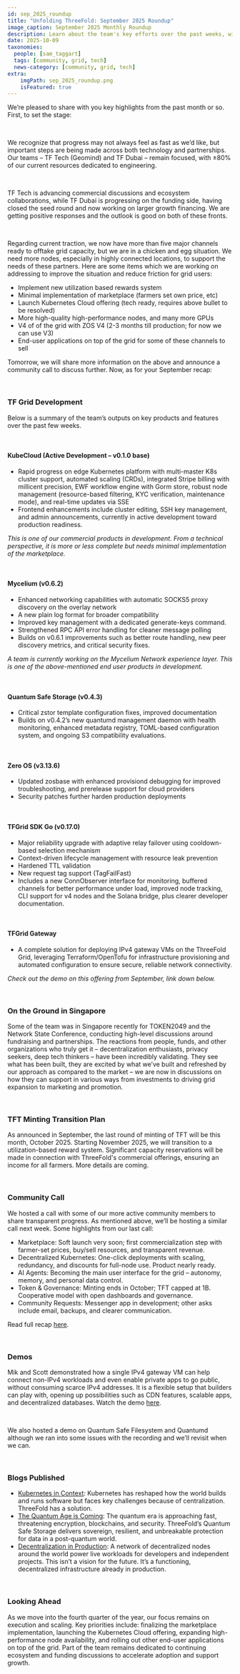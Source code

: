 ```yaml
---
id: sep_2025_roundup
title: "Unfolding ThreeFold: September 2025 Roundup"
image_caption: September 2025 Monthly Roundup
description: Learn about the team's key efforts over the past weeks, with a strong focus on commercialization and fundraising activities.
date: 2025-10-09
taxonomies:
  people: [sam_taggart]
  tags: [community, grid, tech]
  news-category: [community, grid, tech]
extra:
    imgPath: sep_2025_roundup.png
    isFeatured: true
---
```


We’re pleased to share with you key highlights from the past month or so. First, to set the stage:

<br/>

We recognize that progress may not always feel as fast as we’d like, but important steps are being made across both technology and partnerships. Our teams – TF Tech (Geomind) and TF Dubai – remain focused, with ±80% of our current resources dedicated to engineering.

<br/>

TF Tech is advancing commercial discussions and ecosystem collaborations, while TF Dubai is progressing on the funding side, having closed the seed round and now working on larger growth financing. We are getting positive responses and the outlook is good on both of these fronts.

<br/>

Regarding current traction, we now have more than five major channels ready to offtake grid capacity, but we are in a chicken and egg situation. We need more nodes, especially in highly connected locations, to support the needs of these partners. Here are some items which we are working on addressing to improve the situation and reduce friction for grid users:

- Implement new utilization based rewards system
- Minimal implementation of marketplace (farmers set own price, etc)
- Launch Kubernetes Cloud offering (tech ready, requires above bullet to be resolved)
- More high-quality high-performance nodes, and many more GPUs
- V4 of of the grid with ZOS V4 (2-3 months till production; for now we can use V3)
- End-user applications on top of the grid for some of these channels to sell

Tomorrow, we will share more information on the above and announce a community call to discuss further. Now, as for your September recap:

<br/>

### **TF Grid Development**
Below is a summary of the team’s outputs on key products and features over the past few weeks.

<br/>

#### KubeCloud (Active Development – v0.1.0 base)
- Rapid progress on edge Kubernetes platform with multi-master K8s cluster support, automated scaling (CRDs), integrated Stripe billing with millicent precision, EWF workflow engine with Gorm store, robust node management (resource-based filtering, KYC verification, maintenance mode), and real-time updates via SSE
- Frontend enhancements include cluster editing, SSH key management, and admin announcements, currently in active development toward production readiness.

*This is one of our commercial products in development. From a technical perspective, it is more or less complete but needs minimal implementation of the marketplace.*

<br/>

#### Mycelium (v0.6.2)
- Enhanced networking capabilities with automatic SOCKS5 proxy discovery on the overlay network
- A new plain log format for broader compatibility
- Improved key management with a dedicated generate-keys command.
- Strengthened RPC API error handling for cleaner message polling
- Builds on v0.6.1 improvements such as better route handling, new peer discovery metrics, and critical security fixes.

*A team is currently working on the Mycelium Network experience layer. This is one of the above-mentioned end user products in development.*

<br/>

#### Quantum Safe Storage (v0.4.3)
- Critical zstor template configuration fixes, improved documentation
- Builds on v0.4.2’s new quantumd management daemon with health monitoring, enhanced metadata registry, TOML-based configuration system, and ongoing S3 compatibility evaluations.

<br/>

#### Zero OS (v3.13.6)
- Updated zosbase with enhanced provisiond debugging for improved troubleshooting, and prerelease support for cloud providers
- Security patches further harden production deployments

<br/>

#### TFGrid SDK Go (v0.17.0)
- Major reliability upgrade with adaptive relay failover using cooldown-based selection mechanism
- Context-driven lifecycle management with resource leak prevention
- Hardened TTL validation
- New request tag support (TagFailFast)
- Includes a new ConnObserver interface for monitoring, buffered channels for better performance under load, improved node tracking, CLI support for v4 nodes and the Solana bridge, plus clearer developer documentation.

<br/>

#### TFGrid Gateway
- A complete solution for deploying IPv4 gateway VMs on the ThreeFold Grid, leveraging Terraform/OpenTofu for infrastructure provisioning and automated configuration to ensure secure, reliable network connectivity.

*Check out the demo on this offering from September, link down below.*

<br/>

### **On the Ground in Singapore**
Some of the team was in Singapore recently for TOKEN2049 and the Network State Conference, conducting high-level discussions around fundraising and partnerships. The reactions from people, funds, and other organizations who truly get it – decentralization enthusiasts, privacy seekers, deep tech thinkers – have been incredibly validating. They see what has been built, they are excited by what we’ve built and refreshed by our approach as compared to the market – we are now in discussions on how they can support in various ways from investments to driving grid expansion to marketing and promotion.

<br/>

### **TFT Minting Transition Plan**

As announced in September, the last round of minting of TFT will be this month, October 2025. Starting November 2025, we will transition to a utilization-based reward system. Significant capacity reservations will be made in connection with ThreeFold's commercial offerings, ensuring an income for all farmers. More details are coming.

<br/>

### **Community Call**
We hosted a call with some of our more active community members to share transparent progress. As mentioned above, we’ll be hosting a similar call next week. Some highlights from our last call:

- Marketplace: Soft launch very soon; first commercialization step with farmer-set prices, buy/sell resources, and transparent revenue.
- Decentralized Kubernetes: One-click deployments with scaling, redundancy, and discounts for full-node use. Product nearly ready.
- AI Agents: Becoming the main user interface for the grid – autonomy, memory, and personal data control.
- Token & Governance: Minting ends in October; TFT capped at 1B. Cooperative model with open dashboards and governance.
- Community Requests: Messenger app in development; other asks include email, backups, and clearer communication.

Read full recap [here](https://forum.threefold.io/t/recapping-august-29-community-call/4630).

<br/>

### **Demos**
Mik and Scott demonstrated how a single IPv4 gateway VM can help connect non-IPv4 workloads and even enable private apps to go public, without consuming scarce IPv4 addresses. It is a flexible setup that builders can play with, opening up possibilities such as CDN features, scalable apps, and decentralized databases. Watch the demo [here](https://www.youtube.com/watch?v=L36FbD3oY2s).

<br/>

We also hosted a demo on Quantum Safe Filesystem and Quantumd although we ran into some issues with the recording and we’ll revisit when we can.

<br/>

### **Blogs Published**
- [Kubernetes in Context](https://threefold.io/blog/kubernetes-in-context/): Kubernetes has reshaped how the world builds and runs software but faces key challenges because of centralization. ThreeFold has a solution.
- [The Quantum Age is Coming](https://www.threefold.io/blog/quantum-safe-storage/): The quantum era is approaching fast, threatening encryption, blockchains, and security. ThreeFold’s Quantum Safe Storage delivers sovereign, resilient, and unbreakable protection for data in a post-quantum world.
- [Decentralization in Production](https://www.threefold.io/blog/tf-decentralized-cloud-new/): A network of decentralized nodes around the world power live workloads for developers and independent projects. This isn’t a vision for the future. It’s a functioning, decentralized infrastructure already in production.

<br/>

### **Looking Ahead**
As we move into the fourth quarter of the year, our focus remains on execution and scaling. Key priorities include: finalizing the marketplace implementation, launching the Kubernetes Cloud offering, expanding high-performance node availability, and rolling out other end-user applications on top of the grid. Part of the team remains dedicated to continuing ecosystem and funding discussions to accelerate adoption and support growth.
